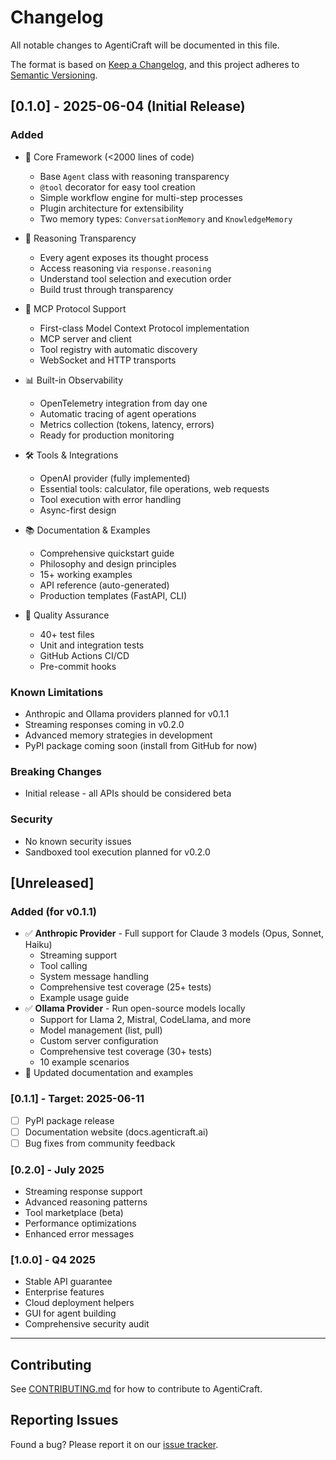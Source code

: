 # Changelog

All notable changes to AgentiCraft will be documented in this file.

The format is based on [Keep a Changelog](https://keepachangelog.com/en/1.0.0/),
and this project adheres to [Semantic Versioning](https://semver.org/spec/v2.0.0.html).

## [0.1.0] - 2025-06-04 (Initial Release)

### Added
- 🎯 Core Framework (<2000 lines of code)
  - Base `Agent` class with reasoning transparency
  - `@tool` decorator for easy tool creation
  - Simple workflow engine for multi-step processes
  - Plugin architecture for extensibility
  - Two memory types: `ConversationMemory` and `KnowledgeMemory`

- 🧠 Reasoning Transparency
  - Every agent exposes its thought process
  - Access reasoning via `response.reasoning`
  - Understand tool selection and execution order
  - Build trust through transparency

- 🔌 MCP Protocol Support
  - First-class Model Context Protocol implementation
  - MCP server and client
  - Tool registry with automatic discovery
  - WebSocket and HTTP transports

- 📊 Built-in Observability
  - OpenTelemetry integration from day one
  - Automatic tracing of agent operations
  - Metrics collection (tokens, latency, errors)
  - Ready for production monitoring

- 🛠️ Tools & Integrations
  - OpenAI provider (fully implemented)
  - Essential tools: calculator, file operations, web requests
  - Tool execution with error handling
  - Async-first design

- 📚 Documentation & Examples
  - Comprehensive quickstart guide
  - Philosophy and design principles
  - 15+ working examples
  - API reference (auto-generated)
  - Production templates (FastAPI, CLI)

- 🧪 Quality Assurance
  - 40+ test files
  - Unit and integration tests
  - GitHub Actions CI/CD
  - Pre-commit hooks

### Known Limitations
- Anthropic and Ollama providers planned for v0.1.1
- Streaming responses coming in v0.2.0
- Advanced memory strategies in development
- PyPI package coming soon (install from GitHub for now)

### Breaking Changes
- Initial release - all APIs should be considered beta

### Security
- No known security issues
- Sandboxed tool execution planned for v0.2.0

## [Unreleased]

### Added (for v0.1.1)
- ✅ **Anthropic Provider** - Full support for Claude 3 models (Opus, Sonnet, Haiku)
  - Streaming support
  - Tool calling
  - System message handling
  - Comprehensive test coverage (25+ tests)
  - Example usage guide
- ✅ **Ollama Provider** - Run open-source models locally
  - Support for Llama 2, Mistral, CodeLlama, and more
  - Model management (list, pull)
  - Custom server configuration
  - Comprehensive test coverage (30+ tests)
  - 10 example scenarios
- 📝 Updated documentation and examples

### [0.1.1] - Target: 2025-06-11
- [ ] PyPI package release
- [ ] Documentation website (docs.agenticraft.ai)
- [ ] Bug fixes from community feedback

### [0.2.0] - July 2025
- Streaming response support
- Advanced reasoning patterns
- Tool marketplace (beta)
- Performance optimizations
- Enhanced error messages

### [1.0.0] - Q4 2025
- Stable API guarantee
- Enterprise features
- Cloud deployment helpers
- GUI for agent building
- Comprehensive security audit

---

## Contributing

See [CONTRIBUTING.md](CONTRIBUTING.md) for how to contribute to AgentiCraft.

## Reporting Issues

Found a bug? Please report it on our [issue tracker](https://github.com/agenticraft/agenticraft/issues).
